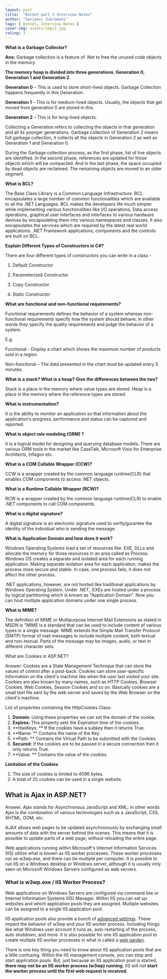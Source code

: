 ```yaml
---
layout: post
title:  "Dotnet part 3 Interview Notes"
author: "Sanjeevi Subramani"
tags: [ Dotnet, Interview Notes ]
cover-img: assets/img/2.jpg
rating: 3
---
```

**What is a Garbage Collector?**

**Ans:**  Garbage collection is a feature of .Net to free the unused code objects in the memory.

**The memory heap is divided into three generations. Generation 0, Generation 1 and Generation 2.**

**Generation 0**  – This is used to store short-lived objects. Garbage Collection happens frequently in this Generation.

**Generation 1**  – This is for medium-lived objects. Usually, the objects that get moved from generation 0 are stored in this.

**Generation 2**  – This is for long-lived objects.

Collecting a Generation refers to collecting the objects in that generation and all its younger generations. Garbage collection of Generation 2 means full garbage collection, it collects all the objects in Generation 2 as well as Generation 1 and Generation 0.

During the Garbage collection process, as the first phase, list of live objects are identified. In the second phase, references are updated for those objects which will be compacted. And in the last phase, the space occupied by dead objects are reclaimed. The remaining objects are moved to an older segment.

**What is BCL?**

The Base Class Library is a Common Language Infrastructure. BCL encapsulates a large number of common functionalities which are available to all the .NET Languages. BCL makes the developers life much simpler while implementing various  functionalities like I/O operations, Data access operations, graphical user interfaces and interfaces to various hardware devices by encapsulating them into various namespaces and classes. It also encapsulates the services which are required by the latest real world applications. .NET Framework applications, components and the controls are built on BCL.

**Explain Different Types of Constructors in C#?**

There are four different types of constructors you can write in a class -

1. Default Constructor

2. Parameterized Constructor

3. Copy Constructor

4. Static Constructor

**What are functional and non-functional requirements?**

Functional requirements defines the behavior of a system whereas non-functional requirements specify how the system should behave; in other words they specify the quality requirements and judge the behavior of a system.

E.g.

Functional - Display a chart which shows the maximum number of products sold in a region.

Non-functional – The data presented in the chart must be updated every 5 minutes.

**What is a stack? What is a heap? Give the differences between the two?**

Stack is a place in the memory where value types are stored. Heap is a place in the memory where the reference types are stored.

**What is instrumentation?**

It is the ability to monitor an application so that information about the application&#39;s progress, performance and status can be captured and reported.

**What is object role modeling (ORM) ?**

It is a logical model for designing and querying database models. There are various ORM tools in the market like CaseTalk, Microsoft Visio for Enterprise Architects, Infagon etc.

**What is a COM Callable Wrapper (CCW)?**

CCW is a wrapper created by the common language runtime(CLR) that enables COM components to access .NET objects.

**What is a Runtime Callable Wrapper (RCW)?**

RCW is a wrapper created by the common language runtime(CLR) to enable .NET components to call COM components.

**What is a digital signature?**

A digital signature is an electronic signature used to verify/gurantee the identity of the individual who is sending the message.

**What is Application Domain and how does it work?**

Windows Operating Systems load a set of resources like .EXE, DLLs and allocate the memory for those resources in an area called as Process. Windows OS creates a separate and isolated area for each running application. Making separate isolation area for each application, makes the process more secure and stable. In case, one process fails, it does not affect the other process.

.NET applications, however, are not hosted like traditional applications by Windows Operating System. Under .NET, .EXEs are hosted under a process by logical partitioning which is known as &quot;Application Domain&quot;. Now you can host multiple application domains under one single process.

**What is MIME?**

The definition of MIME or Multipurpose Internet Mail Extensions as stated in MSDN is &quot;MIME is a standard that can be used to include content of various types in a single message. MIME extends the Simple Mail Transfer Protocol (SMTP) format of mail messages to include multiple content, both textual and non-textual. Parts of the message may be images, audio, or text in different character sets.

What are Cookies in ASP.NET?

Answer: Cookies are a State Management Technique that can store the values of control after a post-back. Cookies can store user-specific Information on the client&#39;s machine like when the user last visited your site. Cookies are also known by many names, such as HTTP Cookies, Browser Cookies, Web Cookies, Session Cookies and so on. Basically cookies are a small text file sent by the web server and saved by the Web Browser on the client&#39;s machine.

List of properties containing the HttpCookies Class:

1. **Domain:**  Using these properties we can set the domain of the cookie.
2. **Expires:**  This property sets the Expiration time of the cookies.
3. **HasKeys: ** If the cookies have a subkey then it returns True.
4. **Name: ** Contains the name of the Key.
5. **Path: ** Contains the Virtual Path to be submitted with the Cookies.
6. **Secured:**  If the cookies are to be passed in a secure connection then it only returns True.
7. **Value: ** Contains the value of the cookies.

**Limitation of the Cookies**

1. The size of cookies is limited to 4096 bytes.
2. A total of 20 cookies can be used in a single website.

## What is Ajax in ASP.NET?

Answer. Ajax stands for Asynchronous JavaScript and XML; in other words Ajax is the combination of various technologies such as a JavaScript, CSS, XHTML, DOM, etc.

AJAX allows web pages to be updated asynchronously by exchanging small amounts of data with the server behind the scenes. This means that it is possible to update parts of a web page, without reloading the entire page.

Web applications running within Microsoft&#39;s Internet Information Services (IIS) utilize what is known as IIS worker processes. These worker processes run as w3wp.exe, and there can be multiple per computer. It is possible to run IIS on a Windows desktop or Windows server, although it is usually only seen on Microsoft Windows Servers configured as web servers.

### **What is w3wp.exe / IIS Worker Process?**

Web applications on Windows Servers are configured via command line or Internet Information Systems (IIS) Manager. Within IIS you can set up websites and which application pools they are assigned. Multiple websites can be assigned to a single IIS application pool.

IIS application pools also provide a bunch of [advanced settings](https://msdn.microsoft.com/en-us/library/aa720391(v=vs.71).aspx). These impact the behavior of w3wp and your IIS worker process. Including things like what Windows user account it runs as, auto restarting of the process, auto shutdown, and more. It is also possible for one IIS application pool to create multiple IIS worker processes in what is called a [web garden](https://social.technet.microsoft.com/wiki/contents/articles/33647.web-gardening-in-iis-7-configure-step-by-step.aspx).

There is one key thing you need to know about IIS application pools that are a little confusing. Within the IIS management console, you can stop and start application pools. But, just because an IIS application pool is started, **there may not be an IIS worker process (w3wp) running**. IIS will not  **start the worker process until the first web request is received**.